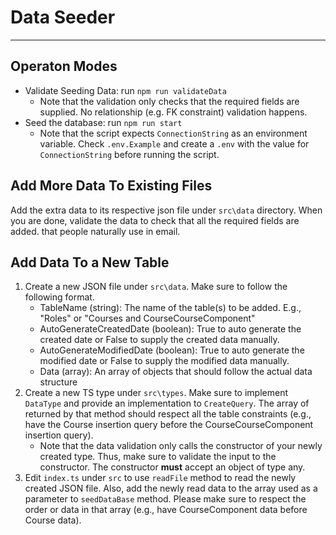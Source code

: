 # Data Seeder
---------------------------
## Operaton Modes

- Validate Seeding Data: run `npm run validateData`
    - Note that the validation only checks that the required fields are supplied. No relationship (e.g. FK constraint) validation happens.  
- Seed the database: run `npm run start`
    - Note that the script expects `ConnectionString` as an environment variable. Check `.env.Example` and create a `.env` with the value for `ConnectionString` before running the script. 

## Add More Data To Existing Files

Add the extra data to its respective json file under `src\data` directory. When you are done, validate the data to check that all the required fields are added.
that people naturally use in email.

## Add Data To a New Table

 1. Create a new JSON file under `src\data`. Make sure to follow the following format.
    - TableName (string): The name of the table(s) to be added. E.g., "Roles" or "Courses and CourseCourseComponent"
    - AutoGenerateCreatedDate (boolean): True to auto generate the created date or False to supply the created data manually.
    - AutoGenerateModifiedDate (boolean): True to auto generate the modified date or False to supply the modified data manually.
    - Data (array): An array of objects that should follow the actual data structure
 2. Create a new TS type under `src\types`. Make sure to implement `DataType` and provide an implementation to `CreateQuery`. The array of returned by that method should respect all the table constraints (e.g., have the Course insertion query before the CourseCourseComponent insertion query).
    - Note that the data validation only calls the constructor of your newly created type. Thus, make sure to validate the input to the constructor. The constructor **must** accept an object of type any.
 3. Edit `index.ts` under `src` to use `readFile` method to read the newly created JSON file. Also, add the newly read data to the array used as a parameter to `seedDataBase` method. Please make sure to respect the order or data in that array (e.g., have CourseComponent data before Course data). 